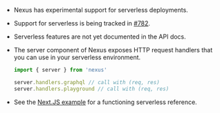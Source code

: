 - Nexus has experimental support for serverless deployments.
- Support for serverless is being tracked in [#782](https://github.com/graphql-nexus/nexus/issues/782).
- Serverless features are not yet documented in the API docs.
- The server component of Nexus exposes HTTP request handlers that you can use in your serverless environment.

  ```ts
  import { server } from 'nexus'

  server.handlers.graphql // call with (req, res)
  server.handlers.playground // call with (req, res)
  ```

- See the [Next.JS example](https://github.com/graphql-nexus/examples/tree/master/integration-nextjs) for a functioning serverless reference.
